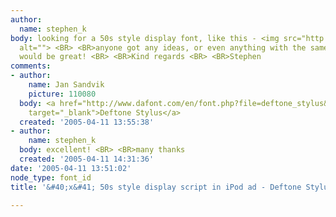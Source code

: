 ```yaml
---
author:
  name: stephen_k
body: looking for a 50s style display font, like this - <img src="http://www.typophile.com/forums/messages/83/69380.jpg"
  alt=""> <BR> <BR>anyone got any ideas, or even anything with the same kinda aesthetic
  would be great! <BR> <BR>Kind regards <BR> <BR>Stephen
comments:
- author:
    name: Jan Sandvik
    picture: 110080
  body: <a href="http://www.dafont.com/en/font.php?file=deftone_stylus&amp;page=&amp;nb_ppp_old=10&amp;text=extraordinary&amp;nb_ppp=10&amp;classt=alpha"
    target="_blank">Deftone Stylus</a>
  created: '2005-04-11 13:55:38'
- author:
    name: stephen_k
  body: excellent! <BR> <BR>many thanks
  created: '2005-04-11 14:31:36'
date: '2005-04-11 13:51:02'
node_type: font_id
title: '&#40;x&#41; 50s style display script in iPod ad - Deftone Stylus {Jan}'

---
```

